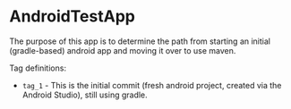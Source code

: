 # AndroidTestApp
The purpose of this app is to determine the path from starting an initial (gradle-based) android app and moving it over to use maven.


Tag definitions:
* ``tag_1`` - This is the initial commit (fresh android project, created via the Android Studio), still using gradle.
